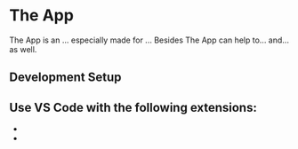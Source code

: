# The App

The App is an ... especially made for ... Besides The App can help to... and... as well.




## Development Setup

Use VS Code with the following extensions: 
-
-
-




